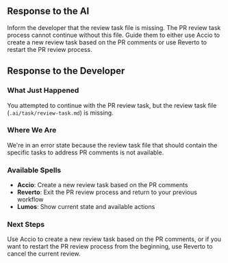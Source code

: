 ## Response to the AI

Inform the developer that the review task file is missing. The PR review task process cannot continue without this file. Guide them to either use Accio to create a new review task based on the PR comments or use Reverto to restart the PR review process.

## Response to the Developer

### What Just Happened
You attempted to continue with the PR review task, but the review task file (`.ai/task/review-task.md`) is missing.

### Where We Are
We're in an error state because the review task file that should contain the specific tasks to address PR comments is not available.

### Available Spells
- **Accio**: Create a new review task based on the PR comments
- **Reverto**: Exit the PR review process and return to your previous workflow
- **Lumos**: Show current state and available actions

### Next Steps
Use Accio to create a new review task based on the PR comments, or if you want to restart the PR review process from the beginning, use Reverto to cancel the current review.